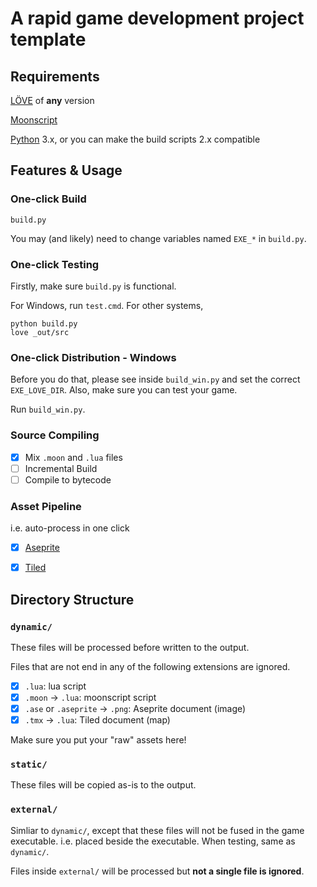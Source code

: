 # A rapid game development project template

## Requirements

[LÖVE](http://love2d.org/) of **any** version

[Moonscript](http://moonscript.org/)

[Python](https://www.python.org/) 3.x, or you can make the build scripts 2.x compatible

## Features & Usage

### One-click Build
`build.py`

You may (and likely) need to change variables named `EXE_*` in `build.py`.

### One-click Testing
Firstly, make sure `build.py` is functional.

For Windows, run `test.cmd`.
For other systems,
```
python build.py
love _out/src
```

### One-click Distribution - Windows
Before you do that, please see inside `build_win.py` and set the correct `EXE_LOVE_DIR`.
Also, make sure you can test your game.

Run `build_win.py`.

### Source Compiling

- [X] Mix `.moon` and `.lua` files
- [ ] Incremental Build
- [ ] Compile to bytecode

### Asset Pipeline
i.e. auto-process in one click

- [X] [Aseprite](http://www.aseprite.org/)
- [X] [Tiled](http://www.mapeditor.org/)


## Directory Structure

### `dynamic/`
These files will be processed before written to the output.

Files that are not end in any of the following extensions are ignored.
- [X] `.lua`: lua script
- [X] `.moon` -> `.lua`: moonscript script
- [X] `.ase` or `.aseprite` -> `.png`: Aseprite document (image)
- [X] `.tmx` -> `.lua`: Tiled document (map)

Make sure you put your "raw" assets here!

### `static/`
These files will be copied as-is to the output.

### `external/`
Simliar to `dynamic/`, except that these files will not be fused in the game executable. i.e. placed beside the executable.
When testing, same as `dynamic/`.

Files inside `external/` will be processed but **not a single file is ignored**.